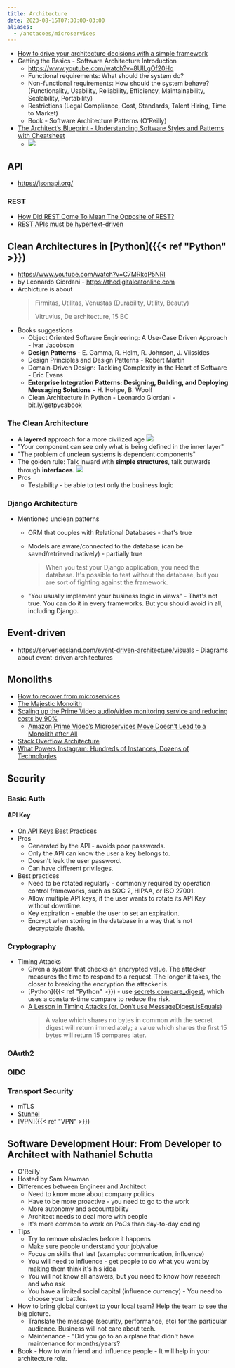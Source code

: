 ```yaml
---
title: Architecture
date: 2023-08-15T07:30:00-03:00
aliases:
  - /anotacoes/microservices
---
```

- [How to drive your architecture decisions with a simple framework](https://twitter.com/milan_milanovic/status/1721442290760057223)
- Getting the Basics - Software Architecture Introduction
	- https://www.youtube.com/watch?v=8UlLgOf20Ho
	- Functional requirements: What should the system do?
	- Non-functional requirements: How should the system behave? (Functionality, Usability, Reliability, Efficiency, Maintainability, Scalability, Portability)
	- Restrictions (Legal Compliance, Cost, Standards, Talent Hiring, Time to Market)
	- Book - Software Architecture Patterns (O'Reilly)
- [The Architect’s Blueprint - Understanding Software Styles and Patterns with Cheatsheet](https://medium.com/bytebytego-system-design-alliance/the-architects-blueprint-understanding-software-styles-and-patterns-with-cheatsheet-5c1f5fd55bbd)
	- ![](/anotacoes/Assets/Software_Architecture_Styles.png)


## API
- https://jsonapi.org/

### REST
- [How Did REST Come To Mean The Opposite of REST?](https://htmx.org/essays/how-did-rest-come-to-mean-the-opposite-of-rest/)
- [REST APIs must be hypertext-driven](https://roy.gbiv.com/untangled/2008/rest-apis-must-be-hypertext-driven)


## Clean Architectures in [Python]({{< ref "Python" >}})
- https://www.youtube.com/watch?v=C7MRkqP5NRI
- by Leonardo Giordani - https://thedigitalcatonline.com
- Archicture is about
  > Firmitas, Utilitas, Venustas (Durability, Utility, Beauty)
  > 
  > Vitruvius, De architecture, 15 BC
- Books suggestions
	- Object Oriented Software Engineering: A Use-Case Driven Approach - Ivar Jacobson
	- **Design Patterns** - E. Gamma, R. Helm, R. Johnson, J. Vlissides
	- Design Principles and Design Patterns - Robert Martin
	- Domain-Driven Design: Tackling Complexity in the Heart of Software - Eric Evans
	- **Enterprise Integration Patterns: Designing, Building, and Deploying Messaging Solutions** - H. Hohpe, B. Woolf
	- Clean Architecture in Python - Leonardo Giordani - bit.ly/getpycabook

### The Clean Architecture
- A **layered** approach for a more civilized age
  ![](/anotacoes/Assets/Pasted_image_20230720162108.png)
- "Your component can see only what is being defined in the inner layer"
- "The problem of unclean systems is dependent components"
- The golden rule: Talk inward with **simple structures**, talk outwards through **interfaces**.
  ![](/anotacoes/Assets/Pasted_image_20230720162524.png)
- Pros
	- Testability - be able to test only the business logic

### Django Architecture
- Mentioned unclean patterns
	- ORM that couples with Relational Databases - that's true
	- Models are aware/connected to the database (can be saved/retrieved natively) - partially true
		> When you test your Django application, you need the database. It's possible to test without the database, but you are sort of fighting against the framework.
		
	- "You usually implement your business logic in views" - That's not true. You can do it in every frameworks. But you should avoid in all, including Django. 


## Event-driven
- https://serverlessland.com/event-driven-architecture/visuals - Diagrams about event-driven architectures

## Monoliths
- [How to recover from microservices](https://world.hey.com/dhh/how-to-recover-from-microservices-ce3803cc)
- [The Majestic Monolith](https://m.signalvnoise.com/the-majestic-monolith/)
- [Scaling up the Prime Video audio/video monitoring service and reducing costs by 90%](https://www.primevideotech.com/video-streaming/scaling-up-the-prime-video-audio-video-monitoring-service-and-reducing-costs-by-90)
	- [Amazon Prime Video’s Microservices Move Doesn’t Lead to a Monolith after All](https://thenewstack.io/amazon-prime-videos-microservices-move-doesnt-lead-to-a-monolith-after-all/)
- [Stack Overflow Architecture](https://stackexchange.com/performance)
- [What Powers Instagram: Hundreds of Instances, Dozens of Technologies](https://instagram-engineering.com/what-powers-instagram-hundreds-of-instances-dozens-of-technologies-adf2e22da2ad)

## Security
### Basic Auth
#### API Key
- [On API Keys Best Practices](https://blog.mergify.com/api-keys-best-practice/)
- Pros
	- Generated by the API - avoids poor passwords.
	- Only the API can know the user a key belongs to.
	- Doesn't leak the user password.
	- Can have different privileges.
- Best practices
	- Need to be rotated regularly - commonly required by operation control frameworks, such as SOC 2, HIPAA, or ISO 27001.
	- Allow multiple API keys, if the user wants to rotate its API Key without downtime.
	- Key expiration - enable the user to set an expiration.
	- Encrypt when storing in the database in a way that is not decryptable (hash).

### Cryptography
- Timing Attacks
	- Given a system that checks an encrypted value. The attacker measures the time to respond to a request. The longer it takes, the closer to breaking the encryption the attacker is.
	- [Python]({{< ref "Python" >}}) - use [secrets.compare_digest](https://docs.python.org/3/library/secrets.html#secrets.compare_digest), which uses a constant-time compare to reduce the risk.
	- [A Lesson In Timing Attacks (or, Don’t use MessageDigest.isEquals)](https://codahale.com/a-lesson-in-timing-attacks/)
		> A value which shares no bytes in common with the secret digest will return immediately; a value which shares the first 15 bytes will return 15 compares later.

### OAuth2
### OIDC
### Transport Security
- mTLS
- [Stunnel](https://www.stunnel.org/)
- [VPN]({{< ref "VPN" >}})


## Software Development Hour: From Developer to Architect with Nathaniel Schutta
- O'Reilly
- Hosted by Sam Newman
- Differences between Engineer and Architect
	- Need to know more about company politics
	- Have to be more proactive - you need to go to the work
	- More autonomy and accountability
	- Architect needs to deal more with people
	- It's more common to work on PoCs than day-to-day coding
- Tips
	- Try to remove obstacles before it happens
	- Make sure people understand your job/value
	- Focus on skills that last (example: communication, influence)
	- You will need to influence - get people to do what you want by making them think it's his idea
	- You will not know all answers, but you need to know how research and who ask
	- You have a limited social capital (influence currency) - You need to choose your battles.
- How to bring global context to your local team? Help the team to see the big picture.
	- Translate the message (security, performance, etc) for the particular audience. Business will not care about tech. 
	- Maintenance - "Did you go to an airplane that didn't have maintenance for months/years?
- Book - How to win friend and influence people - It will help in your architecture role.
